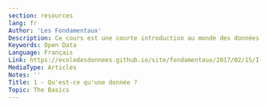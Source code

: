 ```yaml
---
section: resources
lang: fr
Author: 'Les Fondamentaux'
Description: Ce cours est une courte introduction au monde des données. Si vous débutez votre voyage dans ce monde merveilleux, ce cours vous est destiné ! Ce cours aborde les concepts de base, des différents types de données aux données lisibles par ordinateur.
Keywords: Open Data
Language: Français
Link: https://ecoledesdonnees.github.io/site/fondamentaux/2017/02/15/I-qu_est_ce_qu_une_donnee/
MediaType: Articles
Notes: ''
Title: 1 - Qu'est-ce qu'une donnée ?
Topic: The Basics
---
```


